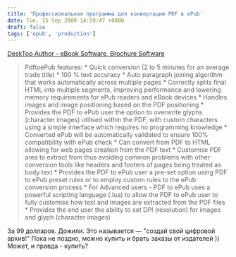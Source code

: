 ```yaml
---
title: 'Профессиональная программа для конвертации PDF в ePub'
date: Tue, 15 Sep 2009 14:59:47 +0000
draft: false
tags: ['epub', 'production']
---
```


[DeskTop Author - eBook Software, Brochure Software](http://www.pdftoepub.com/)

> PdftoePub features: \* Quick conversion (2 to 5 minutes for an average trade title) \* 100 % text accuracy \* Auto paragraph joining algorithm that works automatically across multiple pages \* Correctly splits final HTML into multiple segments, improving performance and lowering memory requirements for ePub readers and eBook devices \* Handles images and image positioning based on the PDF positioning \* Provides the PDF to ePub user the option to overwrite glyphs (character images) utilised within the PDF, with custom characters using a simple interface which requires no programming knowledge \* Converted ePub will be automatically validated to ensure 100% compatibility with ePub check \* Can convert from PDF to HTML allowing for web pages creation from the PDF text \* Customise PDF area to extract from thus avoiding common problems with other conversion tools like headers and footers of pages being treated as body text \* Provides the PDF to ePub user a pre-set option using PDF to ePub preset rules or to employ custom rules to the ePub conversion process \* For Advanced users - PDF to ePub uses a powerful scripting language (.lua) to allow the PDF to ePub user to fully customise how text and images are extracted from the PDF files \* Provides the end user the ability to set DPI (resolution) for images and glyph (character images)

За 99 долларов. Дожили. Это называется — "создай свой цифровой архив!" Пока не поздно, можно купить и брать заказы от издателей )) Может, и правда - купить?